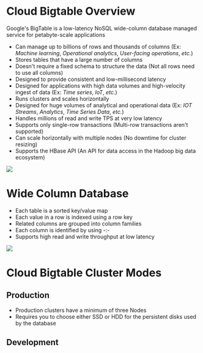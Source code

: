 # Cloud Bigtable Overview

Google's BigTable is a low-latency NoSQL wide-column database managed service for petabyte-scale applications 

* Can manage up to billions of rows and thousands of columns (Ex: *Machine learning*, *Operational analytics*, *User-facing operations*, *etc.*)
* Stores tables that have a large number of columns
* Doesn't require a fixed schema to structure the data (Not all rows need to use all columns)
* Designed to provide consistent and low-millisecond latency
* Designed for applications with high data volumes and high-velocity ingest of data (Ex: *Time series*, *IoT*, *etc.*)
* Runs clusters and scales horizontally
* Designed for huge volumes of analytical and operational data (Ex: *IOT Streams*, *Analytics*, *Time Series Data*, *etc.*)
* Handles millions of read and write TPS at very low latency
* Supports only single-row transactions (Multi-row transactions aren't supported)
* Can scale horizontally with multiple nodes (No downtime for cluster resizing)
* Supports the HBase API (An API for data access in the Hadoop big data ecosystem)

![](https://github.com/JonmarCorpuz/SecondBrain/blob/main/Assets/Whitespace.png)

# Wide Column Database

* Each table is a sorted key/value map
* Each value in a row is indexed using a row key
* Related columns are grouped into column families
* Each column is identified by using <column>-<family>:<column>-<qualifier>
* Supports high read and write throughput at low latency

![](https://github.com/JonmarCorpuz/SecondBrain/blob/main/Assets/Whitespace.png)

# Cloud Bigtable Cluster Modes

## Production

* Production clusters have a minimum of three Nodes
* Requires you to choose either SSD or HDD for the persistent disks used by the database

## Development
